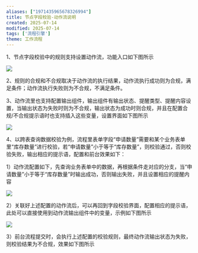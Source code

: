 ```yaml
---
aliases: ["1971435965678326994"]
title: 节点字段校验-动作流说明
created: 2025-07-14
modified: 2025-07-14
tags: ['流程引擎']
theme: 工作流程
---
```


1、节点字段校验中的规则支持设置动作流，功能入口如下图所示

![](https://myhelpdoc.oss-cn-heyuan.aliyuncs.com/mdimages/dcfacfa7623f910f28cc78e63d5adacf.jpg)

2、规则的合规和不合规取决于动作流的执行结果，动作流执行成功则为合规，满足条件；动作流执行失败则为不合规，不满足条件。

3、动作流里也支持配置输出组件，输出组件有输出状态、提醒类型、提醒内容设置，当输出状态为失败时则为不合规，输出状态为成功时则合规，并且在配置合规/不合规提示语时也支持插入这些变量，设置界面如下图所示

![](https://myhelpdoc.oss-cn-heyuan.aliyuncs.com/mdimages/b3a3fe5f16106c1fed082b27838fe8fe.jpg)

4、以跨表查询数据校验为例，流程里表单字段“申请数量”需要和某个业务表单里“库存数量”进行校验，若“申请数量”小于等于“库存数量”，则校验通过，否则校验失败，输出相应的提示语，配置和前台效果如下：

1）动作流配置如下，先查询业务表单中的数据，再根据条件走对应的分支，当“申请数量”小于等于“库存数量”时输出成功，否则输出失败，并且设置相应的提醒内容

![](https://myhelpdoc.oss-cn-heyuan.aliyuncs.com/mdimages/ace695b0cc9de526fe47688637c80845.jpg)

2）关联好上述配置的动作流后，可以再回到字段校验界面，配置相应的提示语，此处可以直接使用到动作流输出组件中的变量，示例如下图所示

![](https://myhelpdoc.oss-cn-heyuan.aliyuncs.com/mdimages/44545e2cd7f489a94bdb851e3144c40d.jpg)

3）前台流程提交时，会执行上述配置的校验规则，最终动作流输出状态为失败，则校验结果为不合规，效果如下图所示

